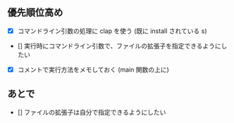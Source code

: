 ## 優先順位高め

- [x] コマンドライン引数の処理に clap を使う (既に install されている s)
- [] 実行時にコマンドライン引数で、ファイルの拡張子を指定できるようにしたい
- [x] コメントで実行方法をメモしておく (main 関数の上に)

## あとで

- [] ファイルの拡張子は自分で指定できるようにしたい
